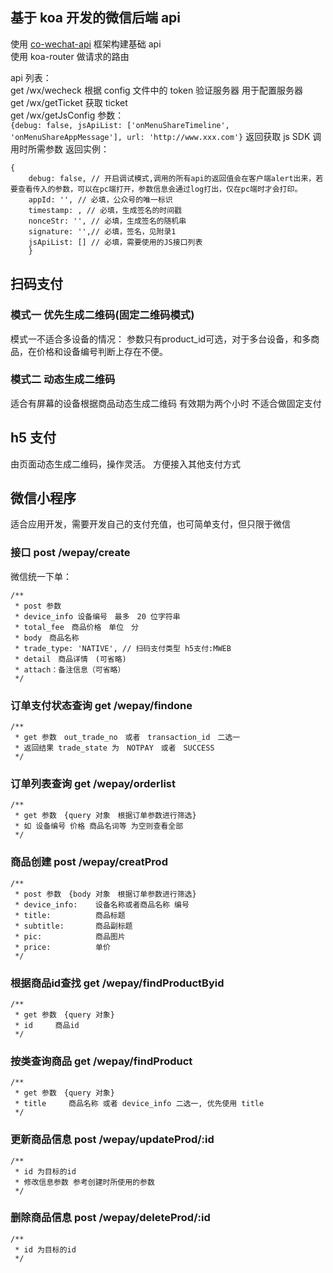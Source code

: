 ## 基于 koa 开发的微信后端 api
使用 [co-wechat-api](https://github.com/node-webot/co-wechat-api) 框架构建基础 api<br>
使用 koa-router 做请求的路由<br>

api 列表：<br>
get /wx/wecheck  根据 config 文件中的 token 验证服务器 用于配置服务器<br>
get /wx/getTicket  获取 ticket<br>
get /wx/getJsConfig  参数：<br>
`{debug: false, jsApiList: ['onMenuShareTimeline', 'onMenuShareAppMessage'], url: 'http://www.xxx.com'}`
返回获取 js SDK 调用时所需参数 返回实例：<br>
```
{
    debug: false, // 开启调试模式,调用的所有api的返回值会在客户端alert出来，若要查看传入的参数，可以在pc端打开，参数信息会通过log打出，仅在pc端时才会打印。
    appId: '', // 必填，公众号的唯一标识
    timestamp: , // 必填，生成签名的时间戳
    nonceStr: '', // 必填，生成签名的随机串
    signature: '',// 必填，签名，见附录1
    jsApiList: [] // 必填，需要使用的JS接口列表
    }
```

## 扫码支付
### 模式一 优先生成二维码(固定二维码模式)
模式一不适合多设备的情况：
参数只有product_id可选，对于多台设备，和多商品，在价格和设备编号判断上存在不便。


### 模式二 动态生成二维码
适合有屏幕的设备根据商品动态生成二维码 有效期为两个小时 不适合做固定支付

## h5 支付
由页面动态生成二维码，操作灵活。
方便接入其他支付方式

## 微信小程序
适合应用开发，需要开发自己的支付充值，也可简单支付，但只限于微信


### 接口 post /wepay/create
微信统一下单：
```
/**
 * post 参数
 * device_info 设备编号　最多　20 位字符串
 * total_fee　商品价格　单位　分
 * body　商品名称
 * trade_type: 'NATIVE', // 扫码支付类型 h5支付:MWEB 
 * detail　商品详情　(可省略)
 * attach：备注信息（可省略）
 */
```

### 订单支付状态查询 get /wepay/findone 
```
/**
 * get 参数　out_trade_no　或者　transaction_id　二选一
 * 返回结果 trade_state 为　NOTPAY　或者　SUCCESS
 */
```
### 订单列表查询 get /wepay/orderlist
```
/**
 * get 参数　{query 对象　根据订单参数进行筛选}
 * 如 设备编号 价格 商品名词等 为空则查看全部
 */
 ```
### 商品创建 post /wepay/creatProd
```
/**
 * post 参数　{body 对象　根据订单参数进行筛选}
 * device_info:    设备名称或者商品名称 编号
 * title:          商品标题
 * subtitle:       商品副标题
 * pic:            商品图片
 * price:          单价
 */
```

### 根据商品id查找 get /wepay/findProductByid
```
/**
 * get 参数　{query 对象}
 * id     商品id
 */
```

### 按类查询商品 get /wepay/findProduct
```
/**
 * get 参数　{query 对象}
 * title     商品名称 或者 device_info 二选一, 优先使用 title
 */
```

### 更新商品信息 post /wepay/updateProd/:id
```
/**
 * id 为目标的id
 * 修改信息参数 参考创建时所使用的参数
 */
```

### 删除商品信息 post /wepay/deleteProd/:id
```
/**
 * id 为目标的id
 */
```